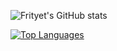 
![Frityet's GitHub stats](https://github-readme-stats.vercel.app/api?username=Frityet&count_private=true&show_icons=true&theme=dark&hide_title=true) 

[![Top Languages](https://github-readme-stats.vercel.app/api/top-langs/?username=Frityet&exclude_repo=frityet.github.io,2021-VexIQ-projects,Blog,Robot-mazes-solver&theme=dark&hide=cmake,makefile,shaderlab,mathematica)](https://github.com/anuraghazra/github-readme-stats)
